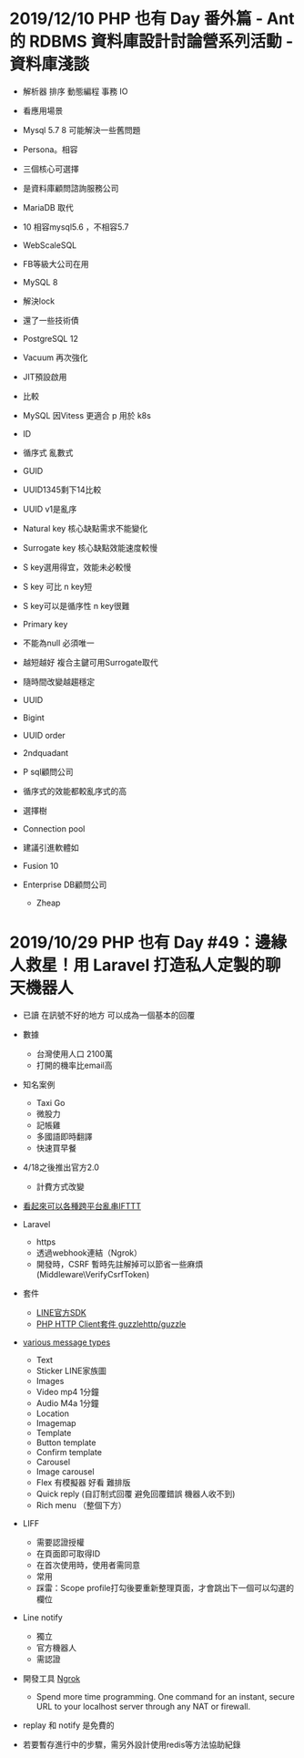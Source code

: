 # 2019/12/10 PHP 也有 Day 番外篇 - Ant 的 RDBMS 資料庫設計討論營系列活動 - 資料庫淺談
- 解析器 排序 動態編程 事務 IO

- 看應用場景
- Mysql 5.7 8 可能解決一些舊問題

- Persona。相容
- 三個核心可選擇
- 是資料庫顧問諮詢服務公司

- MariaDB 取代
- 10 相容mysql5.6 ，不相容5.7

- WebScaleSQL
- FB等級大公司在用

- MySQL 8
- 解決lock
- 還了一些技術債


- PostgreSQL 12
- Vacuum 再次強化
- JIT預設啟用


- 比較

- MySQL 因Vitess 更適合 p 用於 k8s

- ID
- 循序式 亂數式

- GUID 
- UUID1345剩下14比較
- UUID v1是亂序



- Natural key  核心缺點需求不能變化
- Surrogate key 核心缺點效能速度較慢

- S key選用得宜，效能未必較慢
- S key 可比 n key短
- S key可以是循序性 n key很難

- Primary key
- 不能為null 必須唯一
- 越短越好 複合主鍵可用Surrogate取代
- 隨時間改變越趨穩定

- UUID
- Bigint
- UUID order

- 2ndquadant
- P sql顧問公司

- 循序式的效能都較亂序式的高


- 選擇樹

- Connection pool
- 建議引進軟體如

- Fusion 10


- Enterprise DB顧問公司
    - Zheap
# 2019/10/29 PHP 也有 Day #49：邊緣人救星！用 Laravel 打造私人定製的聊天機器人
- 已讀 在訊號不好的地方 可以成為一個基本的回覆

- 數據
    - 台灣使用人口 2100萬
    - 打開的機率比email高

- 知名案例
    - Taxi Go
    - 微股力
    - 記帳雞
    - 多國語即時翻譯
    - 快速買早餐

- 4/18之後推出官方2.0
    - 計費方式改變

- [看起來可以各種跨平台亂串IFTTT](https://ifttt.com/)

- Laravel
    - https
    - 透過webhook連結（Ngrok）
    - 開發時，CSRF 暫時先註解掉可以節省一些麻煩(Middleware\VerifyCsrfToken)

- 套件
    - [LINE官方SDK](https://packagist.org/packages/linecorp/line-bot-sdk)
    - [PHP HTTP Client套件 guzzlehttp/guzzle](https://packagist.org/packages/guzzlehttp/guzzle)

- [various message types](https://developers.line.biz/en/docs/messaging-api/overview/)
    - Text
    - Sticker LINE家族圖
    - Images 
    - Video mp4 1分鐘
    - Audio M4a 1分鐘
    - Location
    - Imagemap
    - Template
    - Button template
    - Confirm template
    - Carousel
    - Image carousel
    - Flex 有模擬器 好看 難排版
    - Quick reply (自訂制式回覆 避免回覆錯誤 機器人收不到)
    - Rich menu （整個下方）

- LIFF
    - 需要認證授權
    - 在頁面即可取得ID
    - 在首次使用時，使用者需同意
    - 常用
    - 踩雷：Scope profile打勾後要重新整理頁面，才會跳出下一個可以勾選的欄位

- Line notify
    - 獨立
    - 官方機器人
    - 需認證

- 開發工具 [Ngrok](https://ngrok.com/)
    - Spend more time programming. One command for an instant, secure URL to your localhost server through any NAT or firewall.

- replay 和 notify 是免費的
- 若要暫存進行中的步驟，需另外設計使用redis等方法協助紀錄

